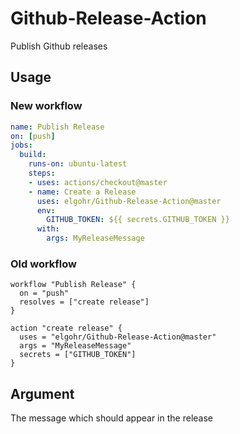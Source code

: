 # Github-Release-Action
Publish Github releases

## Usage

### New workflow
```yaml
name: Publish Release
on: [push]
jobs:
  build:
    runs-on: ubuntu-latest
    steps:
    - uses: actions/checkout@master
    - name: Create a Release
      uses: elgohr/Github-Release-Action@master
      env:
        GITHUB_TOKEN: ${{ secrets.GITHUB_TOKEN }}
      with:
        args: MyReleaseMessage

```

### Old workflow
```hcl
workflow "Publish Release" {
  on = "push"
  resolves = ["create release"]
}

action "create release" {
  uses = "elgohr/Github-Release-Action@master"
  args = "MyReleaseMessage"
  secrets = ["GITHUB_TOKEN"]
}
```

## Argument

The message which should appear in the release
